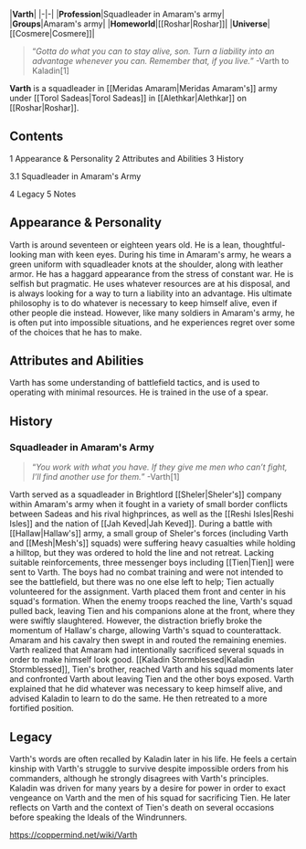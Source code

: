 |**Varth**|
|-|-|
|**Profession**|Squadleader in Amaram's army|
|**Groups**|Amaram's army|
|**Homeworld**|[[Roshar\|Roshar]]|
|**Universe**|[[Cosmere\|Cosmere]]|

>“*Gotta do what you can to stay alive, son. Turn a liability into an advantage whenever you can. Remember that, if you live.*”
\-Varth to Kaladin[1]


**Varth** is a squadleader in [[Meridas Amaram\|Meridas Amaram's]] army under [[Torol Sadeas\|Torol Sadeas]] in [[Alethkar\|Alethkar]] on [[Roshar\|Roshar]].

## Contents

1 Appearance & Personality
2 Attributes and Abilities
3 History

3.1 Squadleader in Amaram's Army


4 Legacy
5 Notes


## Appearance & Personality
Varth is around seventeen or eighteen years old. He is a lean, thoughtful-looking man with keen eyes. During his time in Amaram's army, he wears a green uniform with squadleader knots at the shoulder, along with leather armor. He has a haggard appearance from the stress of constant war.
He is selfish but pragmatic. He uses whatever resources are at his disposal, and is always looking for a way to turn a liability into an advantage. His ultimate philosophy is to do whatever is necessary to keep himself alive, even if other people die instead. However, like many soldiers in Amaram's army, he is often put into impossible situations, and he experiences regret over some of the choices that he has to make.

## Attributes and Abilities
Varth has some understanding of battlefield tactics, and is used to operating with minimal resources. He is trained in the use of a spear.

## History
### Squadleader in Amaram's Army
>“*You work with what you have. If they give me men who can’t fight, I’ll find another use for them.*”
\-Varth[1]

Varth served as a squadleader in Brightlord [[Sheler\|Sheler's]] company within Amaram's army when it fought in a variety of small border conflicts between Sadeas and his rival highprinces, as well as the [[Reshi Isles\|Reshi Isles]] and the nation of [[Jah Keved\|Jah Keved]]. During a battle with [[Hallaw\|Hallaw's]] army, a small group of Sheler's forces (including Varth and [[Mesh\|Mesh's]] squads) were suffering heavy casualties while holding a hilltop, but they was ordered to hold the line and not retreat. Lacking suitable reinforcements, three messenger boys including [[Tien\|Tien]] were sent to Varth. The boys had no combat training and were not intended to see the battlefield, but there was no one else left to help; Tien actually volunteered for the assignment. Varth placed them front and center in his squad's formation. When the enemy troops reached the line, Varth's squad pulled back, leaving Tien and his companions alone at the front, where they were swiftly slaughtered. However, the distraction briefly broke the momentum of Hallaw's charge, allowing Varth's squad to counterattack. Amaram and his cavalry then swept in and routed the remaining enemies. Varth realized that Amaram had intentionally sacrificed several squads in order to make himself look good.
[[Kaladin Stormblessed\|Kaladin Stormblessed]], Tien's brother, reached Varth and his squad moments later and confronted Varth about leaving Tien and the other boys exposed. Varth explained that he did whatever was necessary to keep himself alive, and advised Kaladin to learn to do the same. He then retreated to a more fortified position.

## Legacy
Varth's words are often recalled by Kaladin later in his life. He feels a certain kinship with Varth's struggle to survive despite impossible orders from his commanders, although he strongly disagrees with Varth's principles. Kaladin was driven for many years by a desire for power in order to exact vengeance on Varth and the men of his squad for sacrificing Tien. He later reflects on Varth and the context of Tien's death on several occasions before speaking the Ideals of the Windrunners.



https://coppermind.net/wiki/Varth